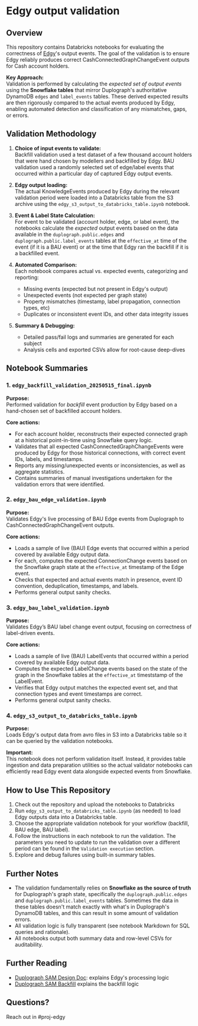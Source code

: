 # Edgy output validation

## Overview

This repository contains Databricks notebooks for evaluating the correctness of [Edgy](https://github.com/squareup/java/tree/master/edgy)'s output events. The goal of the validation is to ensure Edgy reliably produces correct CashConnectedGraphChangeEvent outputs for Cash account holders.

**Key Approach:**  
Validation is performed by calculating the *expected set of output events* using the **Snowflake tables** that mirror Duplograph's authoritative DynamoDB `edges` and `label_events` tables. These derived expected results are then rigorously compared to the actual events produced by Edgy, enabling automated detection and classification of any mismatches, gaps, or errors.

## Validation Methodology

1. **Choice of input events to validate:**  
   Backfill validation used a test dataset of a few thousand account holders that were hand chosen by modellers and backfilled by Edgy.
   BAU validation used a randomly selected set of edge/label events that occurred within a particular day of captured Edgy output events.

2. **Edgy output loading:**  
   The actual KnowledgeEvents produced by Edgy during the relevant validation period were loaded into a Databricks table from the S3 archive using the `edgy_s3_output_to_databricks_table.ipynb` notebook.

3. **Event & Label State Calculation:**  
   For event to be validated (account holder, edge, or label event), the notebooks calculate the *expected* output events based on the data available in the `duplograph.public.edges` and `duplograph.public.label_events` tables at the `effective_at` time of the event (if it is a BAU event) or at the time that Edgy ran the backfill if it is a backfilled event.

4. **Automated Comparison:**  
   Each notebook compares actual vs. expected events, categorizing and reporting:
   - Missing events (expected but not present in Edgy's output)
   - Unexpected events (not expected per graph state)
   - Property mismatches (timestamp, label propagation, connection types, etc)
   - Duplicates or inconsistent event IDs, and other data integrity issues

5. **Summary & Debugging:**  
   - Detailed pass/fail logs and summaries are generated for each subject
   - Analysis cells and exported CSVs allow for root-cause deep-dives

## Notebook Summaries

### 1. **`edgy_backfill_validation_20250515_final.ipynb`**

**Purpose:**  
Performed validation for *backfill* event production by Edgy based on a hand-chosen set of backfilled account holders.

**Core actions:**
- For each account holder, reconstructs their expected connected graph at a historical point-in-time using Snowflake query logic.
- Validates that all expected CashConnectedGraphChangeEvents were produced by Edgy for those historical connections, with correct event IDs, labels, and timestamps.
- Reports any missing/unexpected events or inconsistencies, as well as aggregate statistics.
- Contains summaries of manual investigations undertaken for the validation errors that were identified.

### 2. **`edgy_bau_edge_validation.ipynb`**

**Purpose:**  
Validates Edgy's live processing of BAU Edge events from Duplograph to CashConnectedGraphChangeEvent outputs.

**Core actions:**
- Loads a sample of live (BAU) Edge events that occurred within a period covered by available Edgy output data.
- For each, computes the expected ConnectionChange events based on the Snowflake graph state at the `effective_at` timestamp of the Edge event.
- Checks that expected and actual events match in presence, event ID convention, deduplication, timestamps, and labels.
- Performs general output sanity checks.

### 3. **`edgy_bau_label_validation.ipynb`**

**Purpose:**  
Validates Edgy’s BAU label change event output, focusing on correctness of label-driven events.

**Core actions:**
- Loads a sample of live (BAU) LabelEvents that occurred within a period covered by available Edgy output data.
- Computes the expected LabelChange events based on the state of the graph in the Snowflake tables at the `effective_at` timeststamp of the LabelEvent.
- Verifies that Edgy output matches the expected event set, and that connection types and event timestamps are correct.
- Performs general output sanity checks.

### 4. **`edgy_s3_output_to_databricks_table.ipynb`** 

**Purpose:**  
Loads Edgy's output data from avro files in S3 into a Databricks table so it can be queried by the validation notebooks.

**Important:**  
This notebook does not perform validation itself. Instead, it provides table ingestion and data preparation utilities so the actual validator notebooks can efficiently read Edgy event data alongside expected events from Snowflake.

## How to Use This Repository

1. Check out the repository and upload the notebooks to Databricks
2. Run `edgy_s3_output_to_databricks_table.ipynb` (as needed) to load Edgy outputs data into a Databricks table.
3. Choose the appropriate validation notebook for your workflow (backfill, BAU edge, BAU label).
4. Follow the instructions in each notebook to run the validation. The parameters you need to update to run the validation over a different period can be found in the `Validation execution` section.
5. Explore and debug failures using built-in summary tables.

## Further Notes

- The validation fundamentally relies on **Snowflake as the source of truth** for Duplograph's graph state, specifically the `duplograph.public.edges` and `duplograph.public.label_events` tables. Sometimes the data in these tables doesn't match exactly with what's in Duplograph's DynamoDB tables, and this can result in some amount of validation errors.
- All validation logic is fully transparent (see notebook Markdown for SQL queries and rationale).
- All notebooks output both summary data and row-level CSVs for auditability.

## Further Reading

- [Duplograph SAM Design Doc](https://docs.google.com/document/d/16EYmWQz68lurF_CWh5RlLcL8gQiImZWWtcF_JgURWzE/edit?tab=t.0#heading=h.uinirtej7s73): explains Edgy's processing logic
- [Duplograph SAM Backfill](https://docs.google.com/document/d/1Mz1dPsUDQr76eTijlEz53VCDDk5DUY0RZtuk370RJ9A/edit?tab=t.0#heading=h.x6ryaflb29e7) explains the backfill logic

## Questions?

Reach out in #proj-edgy
